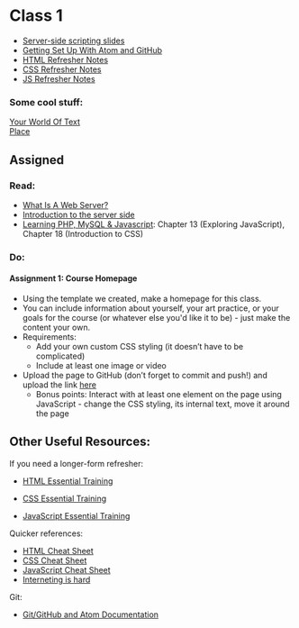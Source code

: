 # Class 1

- [Server-side scripting slides](https://docs.google.com/presentation/d/1E-A6HWqaz2aU4Hmku_A9TNs-O4KMMmdKOydKjehWrkg/edit?usp=sharing)
- [Getting Set Up With Atom and GitHub](setup.md)
- [HTML Refresher Notes](html_refresher.md)
- [CSS Refresher Notes](css_refresher.md)
- [JS Refresher Notes](js_refresher.md)

### Some cool stuff:

[Your World Of Text](yourworldoftext.com)  
[Place](https://en.wikipedia.org/wiki/Place_(Reddit))


## Assigned
### Read:
- [What Is A Web Server?](https://developer.mozilla.org/en-US/docs/Learn/Common_questions/What_is_a_web_server)
- [Introduction to the server side](https://developer.mozilla.org/en-US/docs/Learn/Server-side/First_steps/Introduction)
- [Learning PHP, MySQL & Javascript](https://drive.google.com/file/d/1nYocTRPs6XBYYHIcaHLInyLswIWlu8Ly/view?usp=sharing): Chapter 13 (Exploring JavaScript), Chapter 18 (Introduction to CSS)

### Do:
#### Assignment 1: Course Homepage
  - Using the template we created, make a homepage for this class.
  - You can include information about yourself, your art practice, or your goals for the course (or whatever else you'd like it to be) - just make the content your own.
  - Requirements:
	- Add your own custom CSS styling (it doesn’t have to be complicated)
	- Include at least one image or video
  - Upload the page to GitHub (don’t forget to commit and push!) and upload the link [here](https://forms.gle/U4yRr9VrAHXb1Mgu5)
	- Bonus points: Interact with at least one element on the page using JavaScript - change the CSS styling, its internal text, move it around the page

## Other Useful Resources:

If you need a longer-form refresher:  

- [HTML Essential Training](https://www.lynda.com/Web-Development-tutorials/HTML-Essential-Training/170427-2.html)

- [CSS Essential Training](https://www.lynda.com/CSS-tutorials/CSS-Essential-Training-1/569190-2.html)
- [JavaScript Essential Training](https://www.lynda.com/JavaScript-tutorials/JavaScript-Essential-Training/574716-2.html)


Quicker references:  
- [HTML Cheat Sheet](https://codecademy.com/learn/learn-css/modules/syntax-and-selectors/cheatsheet)
- [CSS Cheat Sheet](https://www.codecademy.com/learn/learn-css/modules/syntax-and-selectors/cheatsheet)
- [JavaScript Cheat Sheet](https://www.codecademy.com/learn/introduction-to-javascript/modules/learn-javascript-introduction/cheatsheet)
- [Interneting is hard](https://www.internetingishard.com/html-and-css/)

Git:  
- [Git/GitHub and Atom Documentation](https://flight-manual.atom.io/using-atom/sections/github-package/#initialize-repositories)
